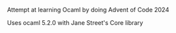 Attempt at learning Ocaml by doing Advent of Code 2024

Uses ocaml 5.2.0 with Jane Street's Core library
